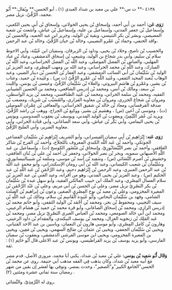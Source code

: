 ٤١٣٨ -** ت س:** علي بن معبد بن شداد العبدي (١) ، أبو الحسن،** ويُقال:** أَبُو محمد، الرَّقِّيّ، نزيل مصر.

**رَوَى عَن:** أحمد بن أَبي أحمد، وإسحاق بْن يحيى الخولاني، وإسحاق بْن أَبي يحيى الكعبي، وإسماعيل بْن جعفر المدني، وإسماعيل بن علية، وإسماعيل بْن عياش، وأشعث بْن شعبة المصيصي، وبشر بْن بكر التنيسي، وبقية بْن الوليد، وجرير ابن عبد الحميد، والحسين بْن واقد الحنفي، وحماد بْن عَمْرو النصيبي، وخالد بْن حيان الرَّقِّيّ، وخالد بْن عبد الرحمن،

والخصيب بْن ناصح، وخلاد بْن يحيى، وداود بْن الزبرقان، وسفيان ابن عُيَيْنَة، وأبي الاحوط سلام بْن سليم، وأبي بدر شجاع بن الوليد، وشيعب بْن إسحاق الدمشقي، وعباد بْن عباد المهلبي، والعباس بْن الفضل الموصلي، وعبد اللَّه بْن الفضل الخراساني، وعبد اللَّه بْن المبارك، وعبد اللَّه بْن محمد الخراساني، وعبد الله بن ومهب المِصْرِي، وعبد العزيز بْن الوليد بْن سُلَيْمان بْن أَبي السائب الدمشقي، وعبد الغفار بْن الحسن بْن دينار الضبي، وعبد الوهاب بْنعبد المجيد الثقفي، وعُبَيد اللَّه بْن عَمْرو الرَّقِّيّ (ت س) ، وعُبَيدة بْن حميد، وعتاب بْن بشير، وعَمْرو بْن هاشم البيروتي، والعلاء بْن سُلَيْمان الرَّقِّيّ، وعيسى بْن يونس، والليث بْن سعد، ومالك بْن أنس، ومحمد بْن إدريس الشافعي، ومحمد بن الحسين الشيباني الفقيه، ومحمد بْن سلمة الحراني، ومحمد بْن عُبَيد الطنافسي، ومحمد بْن يزيد الواسطي، ومروان بْن شجاع الجزري، ومروان بْن معاوية الفزاري، والمُسَيَّب بْن شَرِيك، ومصعب بْن صدقة القرقساني، ومعاذ بْن خالد بْن شقيق الخراساني، والمعافى بْن عِمْران الموصلي (ت) ، وموسى بْن أعين (س) ، وهشيم بْن بشير، ووكيع بْن الجراح، ووهب بْن راشد الرَّقِّيّ، ويزيد بْن عُمَر التَّيْمِيّ، ويعقوب بْن الوليد المدني، ويوسف بْن يعقوب السدوسي، ويونس بْن يحيى اليمامي، وأبي بَكْر بْن عياش، وأبي سعد الصاغاني، وأبي قتادة الحراني، وأبي معاوية الضرير، وأبي المليح الرَّقِّيّ.

**رَوَى عَنه:** إِبْرَاهِيم بْن أَبِي سفيان القيسراني، وأبو الشريف إِبْرَاهِيم بْن سُلَيْمان القضاعي الحوتكي، وأحمد بْن عَبد اللَّه الكندي المعروف باللجلاج، وأحمد بْن الفرج بْن شاكر الغافقي، وأحمد بْن نصر النَّيْسَابُورِيّ، وإسحاق بْن مَنْصُور الكوسج (ت) ، وإسماعيل بن عَبد اللَّهِ الأصبهاني سمويه، وبحر بْن نصر الخولاني، وجعفر بْن أحمد بْن علي بْن بْنان الغافقي، وخشيش بْن أصرم النَّسَائي (س) ، وسَعِيد بْن أسد بْن موسى، وسلمة بْن شبيبالنيسابوري، وسُلَيْمان بْن شعيب الكيساني، وعبد الله بْن أَبي رومان الإسكندراني، وأبو محمد عَبد اللَّه بْن عبد الرحمن العنبري، وعبد الرحمن بْن إِبْرَاهِيم دحيم، وعبد الرَّحْمَنِ بْن عَبد اللَّهِ بْن عبد الحكيم (س) ، وعبد العزيز بْن يحيى المدني، وهو من أقرانه، وعبد الغني بْن عبد العزيز بْن سلام العسال المِصْرِي، وعبد الملك ابن حبيب المالكي الفقيه، وأبو سهل عبدة بْن سُلَيْمان بْن بكر البَصْرِيّ نزيل مصر، وعلي بْن الحسن بْن أَبي مريم، وعلي بْن عَبْد الرَّحْمَنِ بْن المغيرة المخزومي، وعلي بْن معبد بْن نوح المِصْرِي الصغير، وعون بْن إبراهيم بْن الصلت الشامي، وفهد بن سُلَيْمان النحاس، وأَبُو عُبَيدة الْقَاسِم بْن سلام، ومالك بْن عَبد اللَّهِ بْن سيف التجيبي، ومحفوظ بْن بحر، ومحمد بْن أَحْمَد بْن الوليد الثقفي، وأبو حاتم محمد بْن إدريس الرازي، ومحمد بْن إسحاق الصاغاني، وأبو قرة محمد بْن حميد بْن هشام الرعيني، ومحمد ابن أَبي خالد الصومعي، ومحمد بْن العباس الغبري البَصْرِيّ نزيل مصر، ومحمد بْن عَبد المَلِك بْن زنجويه الغزال، ومحمد بْن يوسف البيكندي، والمقدام بْن داود الرعيني، وهارون بْن كامل المِصْرِي، وأبو موسى هارون بْن النعمان، وياسين بن عبد الاحد القتباني، ويحيى بْن سُلَيْمان الجعفي، ويحيى بْن عثمان بْن صَالِح السهمي، ويحيى بْن مَعِين، ويحيى بن المغيرة المخزومي، ويحيى ابن موسى القرشي الدمشقي، ويعقوب بْن سفيان الفارسي، وأبو يزيد يوسف بْن يزيد القراطيسي، ويونس بْن عبد الاعلى.قال أَبُو حَاتِم (١) : ثقة.

**وَقَال أَبُو سَعِيد بْن يونس:** علي بْن معبد بْن شداد، يكنى أبا محمد، مروزي الأصل، قدم مصر مَعَ أبيه معبد بْن شداد، وكان يذهب فِي الفقه مذهب أبي حنيفة. روى عن محمد بْن الحسن"الجامع الكبير"و"الصغير"، وحدث بمصر، وتوفي بها لعشر إن بقين من شهر رمضان سنة ثماني عشرة ومئتين (٢) .

روى له التِّرْمِذِيّ، والنَّسَائي.